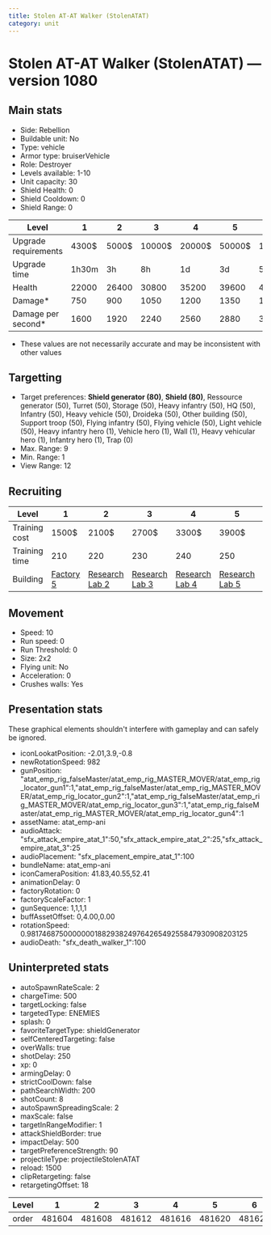 ```yaml
---
title: Stolen AT-AT Walker (StolenATAT)
category: unit
---
```


# Stolen AT-AT Walker (StolenATAT) — version 1080

## Main stats

  * Side: Rebellion
  * Buildable unit: No
  * Type: vehicle
  * Armor type: bruiserVehicle
  * Role: Destroyer
  * Levels available: 1-10
  * Unit capacity: 30
  * Shield Health: 0
  * Shield Cooldown: 0
  * Shield Range: 0

|Level               |1    |2    |3     |4     |5     |6      |7      |8      |9       |10      |
|--------------------|-----|-----|------|------|------|-------|-------|-------|--------|--------|
|Upgrade requirements|4300$|5000$|10000$|20000$|50000$|135000$|225000$|450000$|1500000$|2500000$|
|Upgrade time        |1h30m|3h   |8h    |1d    |3d    |5d     |1w     |1w3d   |2w      |2w      |
|Health              |22000|26400|30800 |35200 |39600 |44000  |48400  |52800  |57200   |66000   |
|Damage*             |750  |900  |1050  |1200  |1350  |1500   |1650   |1800   |1950    |2250    |
|Damage per second*  |1600 |1920 |2240  |2560  |2880  |3200   |3520   |3840   |4160    |4800    |

* These values are not necessarily accurate and may be inconsistent with other values

## Targetting

  * Target preferences: **Shield generator (80)**, **Shield (80)**, Ressource generator (50), Turret (50), Storage (50), Heavy infantry (50), HQ (50), Infantry (50), Heavy vehicle (50), Droideka (50), Other building (50), Support troop (50), Flying infantry (50), Flying vehicle (50), Light vehicle (50), Heavy infantry hero (1), Vehicle hero (1), Wall (1), Heavy vehicular hero (1), Infantry hero (1), Trap (0)
  * Max. Range: 9
  * Min. Range: 1
  * View Range: 12

## Recruiting

|Level        |1                             |2                                     |3                                     |4                                     |5                                     |6                                     |7                                     |8                                     |9                                     |10                                     |
|-------------|------------------------------|--------------------------------------|--------------------------------------|--------------------------------------|--------------------------------------|--------------------------------------|--------------------------------------|--------------------------------------|--------------------------------------|---------------------------------------|
|Training cost|1500$                         |2100$                                 |2700$                                 |3300$                                 |3900$                                 |4500$                                 |5100$                                 |6000$                                 |6300$                                 |6900$                                  |
|Training time|210                           |220                                   |230                                   |240                                   |250                                   |260                                   |270                                   |400                                   |430                                   |460                                    |
|Building     |[Factory 5](rebelFactory.html)|[Research Lab 2](rebelOffenseLab.html)|[Research Lab 3](rebelOffenseLab.html)|[Research Lab 4](rebelOffenseLab.html)|[Research Lab 5](rebelOffenseLab.html)|[Research Lab 6](rebelOffenseLab.html)|[Research Lab 7](rebelOffenseLab.html)|[Research Lab 8](rebelOffenseLab.html)|[Research Lab 9](rebelOffenseLab.html)|[Research Lab 10](rebelOffenseLab.html)|

## Movement

  * Speed: 10
  * Run speed: 0
  * Run Threshold: 0
  * Size: 2x2
  * Flying unit: No
  * Acceleration: 0
  * Crushes walls: Yes

## Presentation stats

These graphical elements shouldn't interfere with gameplay and can safely be ignored.

  * iconLookatPosition: -2.01,3.9,-0.8
  * newRotationSpeed: 982
  * gunPosition: "atat_emp_rig_falseMaster/atat_emp_rig_MASTER_MOVER/atat_emp_rig_locator_gun1":1,"atat_emp_rig_falseMaster/atat_emp_rig_MASTER_MOVER/atat_emp_rig_locator_gun2":1,"atat_emp_rig_falseMaster/atat_emp_rig_MASTER_MOVER/atat_emp_rig_locator_gun3":1,"atat_emp_rig_falseMaster/atat_emp_rig_MASTER_MOVER/atat_emp_rig_locator_gun4":1
  * assetName: atat_emp-ani
  * audioAttack: "sfx_attack_empire_atat_1":50,"sfx_attack_empire_atat_2":25,"sfx_attack_empire_atat_3":25
  * audioPlacement: "sfx_placement_empire_atat_1":100
  * bundleName: atat_emp-ani
  * iconCameraPosition: 41.83,40.55,52.41
  * animationDelay: 0
  * factoryRotation: 0
  * factoryScaleFactor: 1
  * gunSequence: 1,1,1,1
  * buffAssetOffset: 0,4.00,0.00
  * rotationSpeed: 0.9817468750000000188293824976426549255847930908203125
  * audioDeath: "sfx_death_walker_1":100

## Uninterpreted stats

  * autoSpawnRateScale: 2
  * chargeTime: 500
  * targetLocking: false
  * targetedType: ENEMIES
  * splash: 0
  * favoriteTargetType: shieldGenerator
  * selfCenteredTargeting: false
  * overWalls: true
  * shotDelay: 250
  * xp: 0
  * armingDelay: 0
  * strictCoolDown: false
  * pathSearchWidth: 200
  * shotCount: 8
  * autoSpawnSpreadingScale: 2
  * maxScale: false
  * targetInRangeModifier: 1
  * attackShieldBorder: true
  * impactDelay: 500
  * targetPreferenceStrength: 90
  * projectileType: projectileStolenATAT
  * reload: 1500
  * clipRetargeting: false
  * retargetingOffset: 18

|Level|1     |2     |3     |4     |5     |6     |7     |8     |9     |10    |
|-----|------|------|------|------|------|------|------|------|------|------|
|order|481604|481608|481612|481616|481620|481624|481628|481632|481636|481640|

